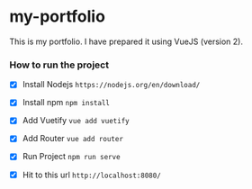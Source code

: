# my-portfolio
This is my portfolio. I have prepared it using VueJS (version 2).

### How to run the project
- [x] Install Nodejs ```https://nodejs.org/en/download/```
- [x] Install npm ```npm install```
- [x] Add Vuetify ```vue add vuetify```
- [x] Add Router ```vue add router```
- [x] Run Project ```npm run serve```
- [x] Hit to this url ```http://localhost:8080/``` 


